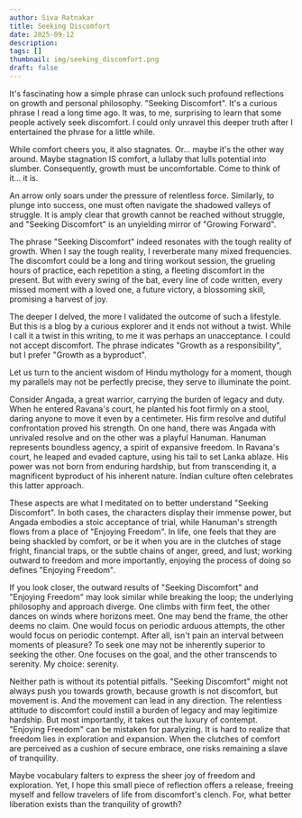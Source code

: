 ```yaml
---
author: Siva Ratnakar
title: Seeking Discomfort
date: 2025-09-12
description: 
tags: []
thumbnail: img/seeking_discomfort.png
draft: false
---
```

It's fascinating how a simple phrase can unlock such profound reflections on growth and personal philosophy. "Seeking Discomfort". It's a curious phrase I read a long time ago. It was, to me, surprising to learn that some people actively seek discomfort. I could only unravel this deeper truth after I entertained the phrase for a little while.

While comfort cheers you, it also stagnates. Or... maybe it's the other way around. Maybe stagnation IS comfort, a lullaby that lulls potential into slumber. Consequently, growth must be uncomfortable. Come to think of it... it is.

An arrow only soars under the pressure of relentless force. Similarly, to plunge into success, one must often navigate the shadowed valleys of struggle. It is amply clear that growth cannot be reached without struggle, and "Seeking Discomfort" is an unyielding mirror of "Growing Forward".

The phrase "Seeking Discomfort" indeed resonates with the tough reality of growth. When I say the tough reality, I reverberate many mixed frequencies. The discomfort could be a long and tiring workout session, the grueling hours of practice, each repetition a sting, a fleeting discomfort in the present. But with every swing of the bat, every line of code written, every missed moment with a loved one, a future victory, a blossoming skill, promising a harvest of joy.

The deeper I delved, the more I validated the outcome of such a lifestyle. But this is a blog by a curious explorer and it ends not without a twist. While I call it a twist in this writing, to me it was perhaps an unacceptance. I could not accept discomfort. The phrase indicates "Growth as a responsibility", but I prefer "Growth as a byproduct".

Let us turn to the ancient wisdom of Hindu mythology for a moment, though my parallels may not be perfectly precise, they serve to illuminate the point.

Consider Angada, a great warrior, carrying the burden of legacy and duty. When he entered Ravana's court, he planted his foot firmly on a stool, daring anyone to move it even by a centimeter. His firm resolve and dutiful confrontation proved his strength. On one hand, there was Angada with unrivaled resolve and on the other was a playful Hanuman.
Hanuman represents boundless agency, a spirit of expansive freedom. In Ravana's court, he leaped and evaded capture, using his tail to set Lanka ablaze. His power was not born from enduring hardship, but from transcending it, a magnificent byproduct of his inherent nature. Indian culture often celebrates this latter approach.

These aspects are what I meditated on to better understand "Seeking Discomfort". In both cases, the characters display their immense power, but Angada embodies a stoic acceptance of trial, while Hanuman's strength flows from a place of "Enjoying Freedom". In life, one feels that they are being shackled by comfort, or be it when you are in the clutches of stage fright, financial traps, or the subtle chains of anger, greed, and lust; working outward to freedom and more importantly, enjoying the process of doing so defines "Enjoying Freedom".

If you look closer, the outward results of "Seeking Discomfort" and "Enjoying Freedom" may look similar while breaking the loop; the underlying philosophy and approach diverge. One climbs with firm feet, the other dances on winds where horizons meet. One may bend the frame, the other deems no claim. One would focus on periodic arduous attempts, the other would focus on periodic contempt. After all, isn't pain an interval between moments of pleasure? To seek one may not be inherently superior to seeking the other. One focuses on the goal, and the other transcends to serenity. My choice: serenity.

Neither path is without its potential pitfalls.
"Seeking Discomfort" might not always push you towards growth, because growth is not discomfort, but movement is. And the movement can lead in any direction. The relentless attitude to discomfort could instill a burden of legacy and may legitimize hardship. But most importantly, it takes out the luxury of contempt.
"Enjoying Freedom" can be mistaken for paralyzing. It is hard to realize that freedom lies in exploration and expansion. When the clutches of comfort are perceived as a cushion of secure embrace, one risks remaining a slave of tranquility.

Maybe vocabulary falters to express the sheer joy of freedom and exploration. Yet, I hope this small piece of reflection offers a release, freeing myself and fellow travelers of life from discomfort's clench. For, what better liberation exists than the tranquility of growth?